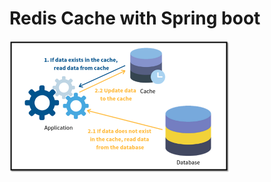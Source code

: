 # Redis Cache with Spring boot

<img src="/images/image.png" width="70%" height="30%" title="cache" alt="cache"></img>